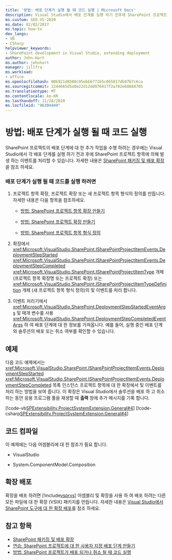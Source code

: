 ```yaml
---
title: '방법: 배포 단계가 실행 될 때 코드 실행 | Microsoft Docs'
description: Visual Studio에서 배포 단계를 실행 하기 전후에 SharePoint 프로젝트 항목에 의해 발생 하는 이벤트를 처리 하는 코드를 실행 합니다.
ms.custom: SEO-VS-2020
ms.date: 02/02/2017
ms.topic: how-to
dev_langs:
- VB
- CSharp
helpviewer_keywords:
- SharePoint development in Visual Studio, extending deployment
author: John-Hart
ms.author: johnhart
manager: jillfra
ms.workload:
- office
ms.openlocfilehash: 00b921d8500c95ebbb771b5c0b5817db87b7c6ca
ms.sourcegitcommit: 2244665d5a0e22d12dd976417f2a782e68684705
ms.translationtype: MT
ms.contentlocale: ko-KR
ms.lasthandoff: 11/28/2020
ms.locfileid: "96304449"
---
```

# <a name="how-to-run-code-when-deployment-steps-are-executed"></a>방법: 배포 단계가 실행 될 때 코드 실행
  SharePoint 프로젝트의 배포 단계에 대 한 추가 작업을 수행 하려는 경우에는 Visual Studio에서 각 배포 단계를 실행 하기 전과 후에 SharePoint 프로젝트 항목에 의해 발생 하는 이벤트를 처리할 수 있습니다. 자세한 내용은 [SharePoint 패키징 및 배포 확장](../sharepoint/extending-sharepoint-packaging-and-deployment.md)을 참조 하세요.

### <a name="to-run-code-when-deployment-steps-are-executed"></a>배포 단계가 실행 될 때 코드를 실행 하려면

1. 프로젝트 항목 확장, 프로젝트 확장 또는 새 프로젝트 항목 형식의 정의를 만듭니다. 자세한 내용은 다음 항목을 참조하세요.

    - [방법: SharePoint 프로젝트 항목 확장 만들기](../sharepoint/how-to-create-a-sharepoint-project-item-extension.md)

    - [방법: SharePoint 프로젝트 확장 만들기](../sharepoint/how-to-create-a-sharepoint-project-extension.md)

    - [방법: SharePoint 프로젝트 항목 형식 정의](../sharepoint/how-to-define-a-sharepoint-project-item-type.md)

2. 확장에서 <xref:Microsoft.VisualStudio.SharePoint.ISharePointProjectItemEvents.DeploymentStepStarted> <xref:Microsoft.VisualStudio.SharePoint.ISharePointProjectItemEvents.DeploymentStepCompleted> <xref:Microsoft.VisualStudio.SharePoint.ISharePointProjectItemType> 개체 (프로젝트 항목 확장명 또는 프로젝트 확장) 또는 <xref:Microsoft.VisualStudio.SharePoint.ISharePointProjectItemTypeDefinition> 개체 (새 프로젝트 항목 형식 정의)의 및 이벤트를 처리 합니다.

3. 이벤트 처리기에서 <xref:Microsoft.VisualStudio.SharePoint.DeploymentStepStartedEventArgs> 및 매개 변수를 사용 <xref:Microsoft.VisualStudio.SharePoint.DeploymentStepCompletedEventArgs> 하 여 배포 단계에 대 한 정보를 가져옵니다. 예를 들어, 실행 중인 배포 단계와 솔루션의 배포 또는 취소 여부를 확인할 수 있습니다.

## <a name="example"></a>예제
 다음 코드 예제에서는 <xref:Microsoft.VisualStudio.SharePoint.ISharePointProjectItemEvents.DeploymentStepStarted> <xref:Microsoft.VisualStudio.SharePoint.ISharePointProjectItemEvents.DeploymentStepCompleted> 목록 인스턴스 프로젝트 항목에 대 한 확장에서 및 이벤트를 처리 하는 방법을 보여 줍니다. 이 확장은 Visual Studio에서 솔루션을 배포 하 고 취소 하는 동안 응용 프로그램 풀을 재생할 때 **출력** 창에 추가 메시지를 기록 합니다.

 [!code-vb[SPExtensibility.ProjectSystemExtension.General#4](../sharepoint/codesnippet/VisualBasic/projectsystemexamples/extension/handledeploymentstepevents.vb#4)]
 [!code-csharp[SPExtensibility.ProjectSystemExtension.General#4](../sharepoint/codesnippet/CSharp/projectsystemexamples/extension/handledeploymentstepevents.cs#4)]

## <a name="compile-the-code"></a>코드 컴파일
 이 예제에는 다음 어셈블리에 대 한 참조가 필요 합니다.

- VisualStudio

- System.ComponentModel.Composition

## <a name="deploy-the-extension"></a>확장 배포
 확장을 배포 하려면 [!include[vsprvs](../sharepoint/includes/vsprvs-md.md)] 어셈블리 및 확장을 사용 하 여 배포 하려는 다른 모든 파일에 대 한 확장 (VSIX) 패키지를 만듭니다. 자세한 내용은 [Visual Studio에서 SharePoint 도구에 대 한 확장 배포](../sharepoint/deploying-extensions-for-the-sharepoint-tools-in-visual-studio.md)를 참조 하세요.

## <a name="see-also"></a>참고 항목
- [SharePoint 패키징 및 배포 확장](../sharepoint/extending-sharepoint-packaging-and-deployment.md)
- [연습: SharePoint 프로젝트에 대 한 사용자 지정 배포 단계 만들기](../sharepoint/walkthrough-creating-a-custom-deployment-step-for-sharepoint-projects.md)
- [방법: SharePoint 프로젝트가 배포 되거나 취소 될 때 코드 실행](../sharepoint/how-to-run-code-when-a-sharepoint-project-is-deployed-or-retracted.md)
